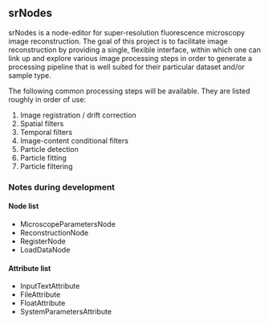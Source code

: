## srNodes

srNodes is a node-editor for super-resolution fluorescence microscopy image reconstruction. The goal of this project is to facilitate image reconstruction by providing a single, flexible interface, within which one can link up and explore various image processing steps in order to generate a processing pipeline that is well suited for their particular dataset and/or sample type.

The following common processing steps will be available. They are listed roughly in order of use:
1. Image registration / drift correction
2. Spatial filters
3. Temporal filters
4. Image-content conditional filters
5. Particle detection
6. Particle fitting
7. Particle filtering

   

### Notes during development
#### Node list
- MicroscopeParametersNode
- ReconstructionNode
- RegisterNode
- LoadDataNode

#### Attribute list
- InputTextAttribute
- FileAttribute
- FloatAttribute
- SystemParametersAttribute

